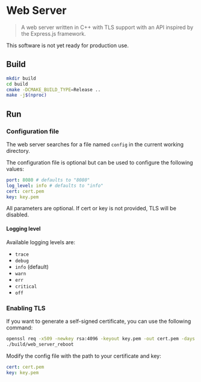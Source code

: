 # Web Server

> A web server written in C++ with TLS support with an API inspired by the Express.js framework.

This software is not yet ready for production use.

## Build

```sh
mkdir build
cd build
cmake -DCMAKE_BUILD_TYPE=Release ..
make -j$(nproc)
```

## Run

### Configuration file

The web server searches for a file named `config` in the current working directory.

The configuration file is optional but can be used to configure the following values:

```yaml
port: 8080 # defaults to "8080"
log_level: info # defaults to "info"
cert: cert.pem
key: key.pem
```

All parameters are optional. If cert or key is not provided, TLS will be disabled.

#### Logging level

Available logging levels are:

- `trace`
- `debug`
- `info` (default)
- `warn`
- `err`
- `critical`
- `off`

### Enabling TLS

If you want to generate a self-signed certificate, you can use the following command:

```sh
openssl req -x509 -newkey rsa:4096 -keyout key.pem -out cert.pem -days 365 -nodes
./build/web_server_reboot
```

Modify the config file with the path to your certificate and key:

```yaml
cert: cert.pem
key: key.pem
```
